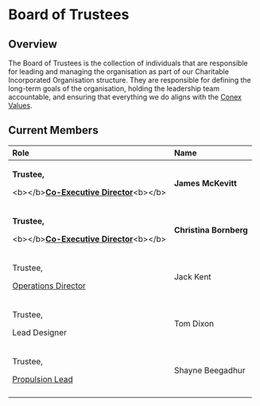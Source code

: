 # Board of Trustees

## Overview

The Board of Trustees is the collection of individuals that are responsible for leading and managing the organisation as part of our Charitable Incorporated Organisation structure. They are responsible for defining the long-term goals of the organisation, holding the leadership team accountable, and ensuring that everything we do aligns with the [Conex Values](../mission-and-values.md).

## Current Members

<table>
  <thead>
    <tr>
      <th style="text-align:left">Role</th>
      <th style="text-align:left">Name</th>
    </tr>
  </thead>
  <tbody>
    <tr>
      <td style="text-align:left">
        <p><b>Trustee,</b>
        </p>
        <p>&lt;b&gt;&lt;/b&gt;<a href="co-executive-director.md"><b>Co-Executive Director</b></a>&lt;b&gt;&lt;/b&gt;</p>
      </td>
      <td style="text-align:left"><b>James McKevitt</b>
      </td>
    </tr>
    <tr>
      <td style="text-align:left">
        <p><b>Trustee,</b>
        </p>
        <p>&lt;b&gt;&lt;/b&gt;<a href="co-executive-director.md"><b>Co-Executive Director</b></a>&lt;b&gt;&lt;/b&gt;</p>
      </td>
      <td style="text-align:left"><b>Christina Bornberg</b>
      </td>
    </tr>
    <tr>
      <td style="text-align:left">
        <p>Trustee,</p>
        <p><a href="../operations-team/operations-director.md">Operations Director</a>
        </p>
      </td>
      <td style="text-align:left">Jack Kent</td>
    </tr>
    <tr>
      <td style="text-align:left">
        <p>Trustee,</p>
        <p>Lead Designer</p>
      </td>
      <td style="text-align:left">Tom Dixon</td>
    </tr>
    <tr>
      <td style="text-align:left">
        <p>Trustee,</p>
        <p><a href="../research-teams/propulsion-team/propulsion-lead.md">Propulsion Lead</a>
        </p>
      </td>
      <td style="text-align:left">Shayne Beegadhur</td>
    </tr>
    <tr>
      <td style="text-align:left"></td>
      <td style="text-align:left"></td>
    </tr>
  </tbody>
</table>



